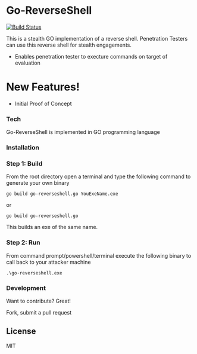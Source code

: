 # Go-ReverseShell

[![Build Status](https://travis-ci.com/lismore/go-reverseshell.svg?branch=master)](https://travis-ci.com/lismore/go-reverseshell)

This is a stealth GO implementation of a reverse shell.  Penetration Testers can use this reverse shell for stealth engagements.

  - Enables penetration tester to execture commands on target of evaluation

# New Features!

  - Initial Proof of Concept

### Tech

Go-ReverseShell is implemented in GO programming language

### Installation

### Step 1: Build

From the root directory open a terminal and type the following command to generate your own binary

``` shell
go build go-reverseshell.go YouExeName.exe 
```
or
```
go build go-reverseshell.go
```
This builds an exe of the same name.

### Step 2: Run
From command prompt/powershell/terminal execute the following binary to call back to your attacker machine
``` CMD
.\go-reverseshell.exe
```

### Development

Want to contribute? Great!

Fork, submit a pull request

License
----

MIT